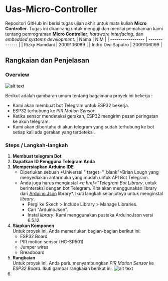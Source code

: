 # Uas-Micro-Controller
Repositori GitHub ini berisi tugas ujian akhir untuk mata kuliah **Micro Controller**. Tugas ini dirancang untuk menguji dan menilai pemahaman kami tentang pemrograman **Micro Controller**,  *hardware interfacing*, dan *embedded systems development*.
| Nama              |  NIM          |
| ----------------- | ------------- |
| Rizky Hamdani     | 2009106089    |
| Indro Dwi Saputro | 2009106099    |

## Rangkaian dan Penjelasan

### Overview
![alt text](https://i0.wp.com/randomnerdtutorials.com/wp-content/uploads/2020/07/ESP32-PIR-Motion-Sensor-Send-Message-Notificatio-Telegram.png?w=890&quality=100&strip=all&ssl=1)

Berikut adalah gambaran umum tentang bagaimana proyek ini bekerja : 
- Kami akan membuat bot Telegram untuk ESP32 bekerja.
- ESP32 terhubung ke *PIR Motion Sensor*.
- Ketika sensor mendeteksi gerakan, ESP32 mengirim pesan peringatan ke akun telegram.
- Kami akan diberitahu di akun telegram yang sudah terhubung ke bot setiap kali ada gerakan yang terdeteksi.

### Steps / Langkah-langkah
1. **Membuat telegram Bot**
2. **Dapatkan ID Pengguna Telegram Anda**
3. **Mempersiapkan Arduino IDE**
   - Diperlukan sebuah *Universal " target="_blank">Brian Lough</a> yang menyediakan antarmuka yang mudah untuk API Bot Telegram.
   - Anda juga harus menginstal *<a href="Telegram Bot Library*, untuk berinteraksi dengan bot Telegram. Kita akan menggunakan library dari <a href="https://github.com/witnessmenow/Universal-Arduino-Telegram-Bothttps://github.com/bblanchon/ArduinoJson" target="_blank">Arduino Json</a> library*. Ikuti langkah selanjutnya untuk menginstal *library*.
      - Pergi ke Skech > Include Library > Manage Libraries.
      - Cari "ArduinoJson".
      - Instal *library*.
Kami menggunakan pustaka ArduinoJson versi 6.5.12.
4. **Siapkan Komponen** <br>
Untuk proyek ini, Anda memerlukan bagian-bagian berikut ini:
   - ESP32 Board
   - PIR motion sensor (HC-SR501)
   - Jumper wires
   - Breadboard
5. **Rangkaian** <br>
Untuk proyek ini, Anda perlu menyambungkan *PIR Motion Sensor* ke *ESP32 Board*. Ikuti gambar rangkaian berikut ini.
![alt text](https://i0.wp.com/randomnerdtutorials.com/wp-content/uploads/2020/07/ESP32-PIR-Motion-Sensor-Wiring-Diagram.png?resize=1024%2C649&quality=100&strip=all&ssl=1)
6. 
